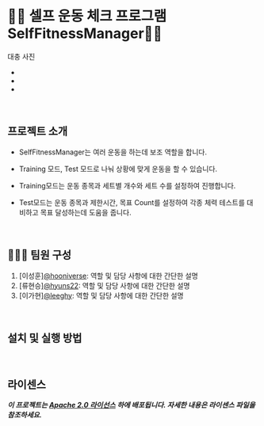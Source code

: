 # 🏋🏻 셀프 운동 체크 프로그램 SelfFitnessManager💪🏼
 
  대충 사진

- 
- 
- 

<br>

## 프로젝트 소개
- SelfFitnessManager는 여러 운동을 하는데 보조 역할을 합니다.

- Training 모드, Test 모드로 나눠 상황에 맞게 운동을 할 수 있습니다.
 
- Training모드는 운동 종목과 세트별 개수와 세트 수를 설정하여 진행합니다.

- Test모드는 운동 종목과 제한시간, 목표 Count를 설정하여 각종 체력 테스트를 대비하고 목표 달성하는데 도움을 줍니다. 


<br>

## 👨‍👩‍👦 팀원 구성
1. [이성훈][@hooniverse](https://github.com/hooniverse): 역할 및 담당 사항에 대한 간단한 설명
2. [류현승][@hyuns22](https://github.com/hyuns22): 역할 및 담당 사항에 대한 간단한 설명
3. [이가현][@leeghy](https://github.com/leeghy): 역할 및 담당 사항에 대한 간단한 설명

<br>

## 설치 및 실행 방법



<br>

## 라이센스


***이 프로젝트는 [Apache 2.0 라이선스](https://www.apache.org/licenses/LICENSE-2.0) 하에 배포됩니다. 자세한 내용은 라이센스 파일을 참조하세요.***